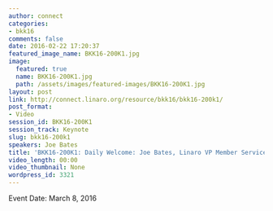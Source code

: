 ```yaml
---
author: connect
categories:
- bkk16
comments: false
date: 2016-02-22 17:20:37
featured_image_name: BKK16-200K1.jpg
image:
  featured: true
  name: BKK16-200K1.jpg
  path: /assets/images/featured-images/BKK16-200K1.jpg
layout: post
link: http://connect.linaro.org/resource/bkk16/bkk16-200k1/
post_format:
- Video
session_id: BKK16-200K1
session_track: Keynote
slug: bkk16-200k1
speakers: Joe Bates
title: 'BKK16-200K1: Daily Welcome: Joe Bates, Linaro VP Member Services'
video_length: 00:00
video_thumbnail: None
wordpress_id: 3321
---
```


Event Date: March 8, 2016